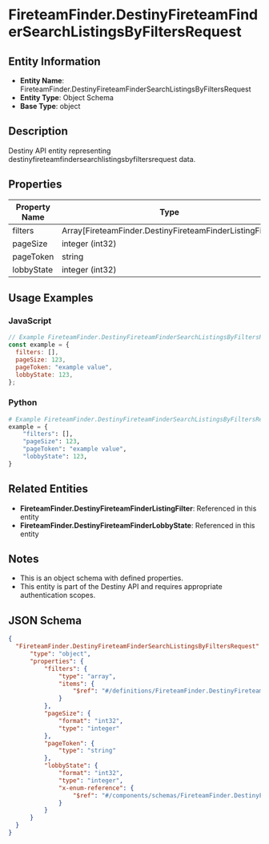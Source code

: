 # FireteamFinder.DestinyFireteamFinderSearchListingsByFiltersRequest

## Entity Information
- **Entity Name**: FireteamFinder.DestinyFireteamFinderSearchListingsByFiltersRequest
- **Entity Type**: Object Schema
- **Base Type**: object

## Description
Destiny API entity representing destinyfireteamfindersearchlistingsbyfiltersrequest data.

## Properties

| Property Name | Type | Description | Required |
|---------------|------|-------------|----------|
| filters | Array[FireteamFinder.DestinyFireteamFinderListingFilter] |  | No |
| pageSize | integer (int32) |  | No |
| pageToken | string |  | No |
| lobbyState | integer (int32) |  | No |

## Usage Examples

### JavaScript
```javascript
// Example FireteamFinder.DestinyFireteamFinderSearchListingsByFiltersRequest object
const example = {
  filters: [],
  pageSize: 123,
  pageToken: "example value",
  lobbyState: 123,
};
```

### Python
```python
# Example FireteamFinder.DestinyFireteamFinderSearchListingsByFiltersRequest object
example = {
    "filters": [],
    "pageSize": 123,
    "pageToken": "example value",
    "lobbyState": 123,
}
```

## Related Entities
- **FireteamFinder.DestinyFireteamFinderListingFilter**: Referenced in this entity
- **FireteamFinder.DestinyFireteamFinderLobbyState**: Referenced in this entity

## Notes
- This is an object schema with defined properties.
- This entity is part of the Destiny API and requires appropriate authentication scopes.

## JSON Schema
```json
{
  "FireteamFinder.DestinyFireteamFinderSearchListingsByFiltersRequest":   {
      "type": "object",
      "properties": {
          "filters": {
              "type": "array",
              "items": {
                  "$ref": "#/definitions/FireteamFinder.DestinyFireteamFinderListingFilter"
              }
          },
          "pageSize": {
              "format": "int32",
              "type": "integer"
          },
          "pageToken": {
              "type": "string"
          },
          "lobbyState": {
              "format": "int32",
              "type": "integer",
              "x-enum-reference": {
                  "$ref": "#/components/schemas/FireteamFinder.DestinyFireteamFinderLobbyState"
              }
          }
      }
  }
}
```
